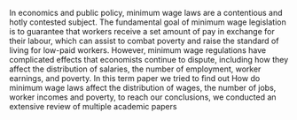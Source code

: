 In economics and public policy, minimum wage laws are a contentious and hotly contested subject. The fundamental goal of minimum wage legislation is to guarantee that workers receive a set amount of pay in exchange for their labour, which can assist to combat poverty and raise the standard of living for low-paid workers. However, minimum wage regulations have complicated effects that economists continue to dispute, including how they affect the distribution of salaries, the number of employment, worker earnings, and poverty. In this term paper we tried to find out How do minimum wage laws affect the distribution of wages, the number of
jobs, worker incomes and poverty, to reach our conclusions, we conducted an extensive review of multiple academic papers
